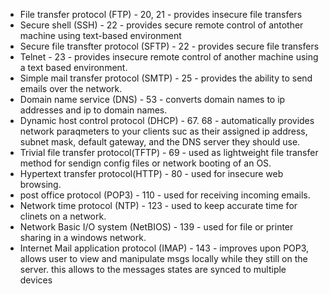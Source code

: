 - File transfer protocol (FTP) - 20, 21 - provides insecure file transfers
- Secure shell (SSH) - 22 - provides secure remote control of antother machine using text-based environment
- Secure file transfter protocol (SFTP) - 22 - provides secure file transfers
- Telnet - 23 - provides insecure remote control of another machine using a text based environment.
- Simple mail transfer protocol (SMTP) - 25 - provides the ability to send emails over the network.
- Domain name service (DNS) - 53 - converts domain names to ip addresses and ip to domain names.
- Dynamic host control protocol (DHCP) - 67. 68 -  automatically provides network paraqmeters to your clients suc as their assigned ip address, subnet mask, default gateway, and the DNS server they should use.
- Trivial file transfer protocol(TFTP) - 69 - used as lightweight file transfer method for sendign config files or network booting of an OS.
- Hypertext transfer protocol(HTTP) - 80 - used for insecure web browsing.
- post office protocol (POP3) - 110 - used for receiving incoming emails.
- Network time protocol (NTP) - 123 - used to keep accurate time for clinets on a network.
-  Network Basic I/O system (NetBIOS) - 139 - used for file or printer sharing in a windows network.
- Internet Mail application protocol (IMAP) - 143 - improves upon POP3, allows user to view and manipulate msgs locally while they still on the server.  this allows to the messages states are synced to multiple devices